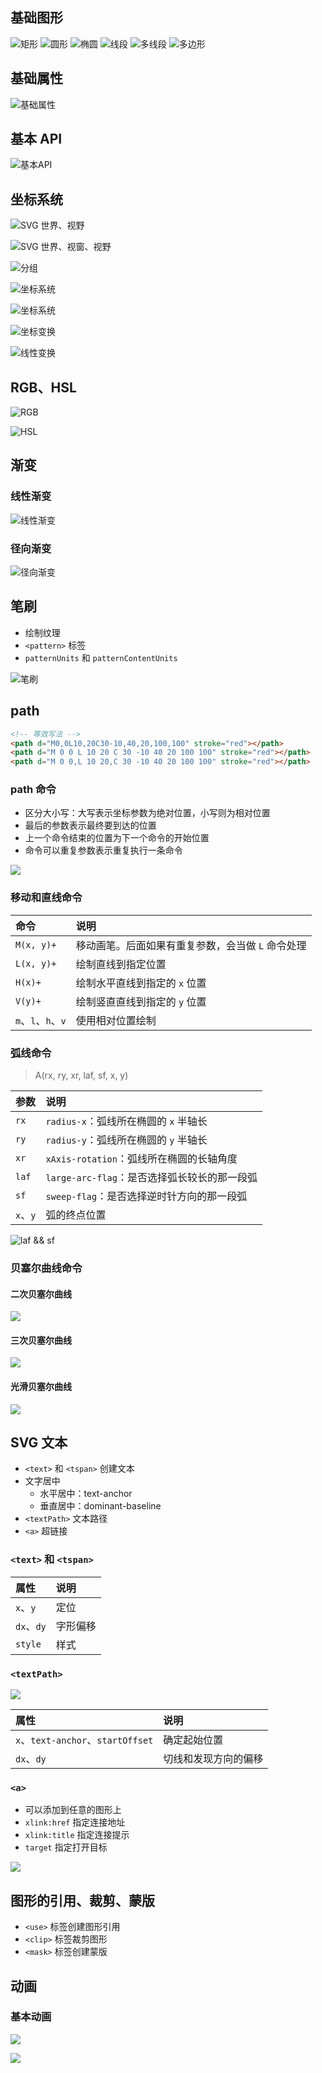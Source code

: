 
## 基础图形

![矩形](./image/svg-rect.png)
![圆形](./image/svg-circle.png)
![椭圆](./image/svg-ellipse.png)
![线段](./image/svg-line.png)
![多线段](./image/svg-polyline.png)
![多边形](./image/svg-polygon.png)


## 基础属性

![基础属性](./image/svg-attribute.png)


## 基本 API

![基本API](./image/svg-api.png)


## 坐标系统

![SVG 世界、视野](./image/svg-view-01.png)


![SVG 世界、视窗、视野](./image/svg-view-02.png)


![分组](./image/svg-group.png)

![坐标系统](./image/svg-axis.png)

![坐标系统](./image/svg-axis-02.png)

![坐标变换](./image/svg-axis-03.png)

![线性变换](./image/svg-axis-04.png)

## RGB、HSL

![RGB](./image/rgb.png)

![HSL](./image/hsl.png)

## 渐变

### 线性渐变

![线性渐变](./image/svg-linear-gradient.png)

### 径向渐变

![径向渐变](./image/svg-radia-gradient.png)


## 笔刷

* 绘制纹理
* `<pattern>` 标签
* `patternUnits` 和 `patternContentUnits`

![笔刷](./image/svg-pattern.png)


## path

```html
<!-- 等效写法 -->
<path d="M0,0L10,20C30-10,40,20,100,100" stroke="red"></path>
<path d="M 0 0 L 10 20 C 30 -10 40 20 100 100" stroke="red"></path>
<path d="M 0 0,L 10 20,C 30 -10 40 20 100 100" stroke="red"></path>
```

### path 命令

* 区分大小写：大写表示坐标参数为绝对位置，小写则为相对位置
* 最后的参数表示最终要到达的位置
* 上一个命令结束的位置为下一个命令的开始位置
* 命令可以重复参数表示重复执行一条命令

![](./image/svg-path-order.png)

### 移动和直线命令

命令|说明
:-|:-
`M(x, y)+`|移动画笔。后面如果有重复参数，会当做 `L` 命令处理
`L(x, y)+`|绘制直线到指定位置
`H(x)+`|绘制水平直线到指定的 `x` 位置
`V(y)+`|绘制竖直直线到指定的 `y` 位置
`m`、`l`、`h`、`v`|使用相对位置绘制

### 弧线命令

> A(rx, ry, xr, laf, sf, x, y)

参数|说明
:-|:-
`rx`|`radius-x`：弧线所在椭圆的 `x` 半轴长
`ry`|`radius-y`：弧线所在椭圆的 `y` 半轴长
`xr`|`xAxis-rotation`：弧线所在椭圆的长轴角度
`laf`|`large-arc-flag`：是否选择弧长较长的那一段弧
`sf`|`sweep-flag`：是否选择逆时针方向的那一段弧
`x`、`y`|弧的终点位置

![laf && sf](image/svg-path-order-a.png)

### 贝塞尔曲线命令

#### 二次贝塞尔曲线

![](image/svg-path-order-mq.png)

#### 三次贝塞尔曲线

![](image/svg-path-order-mc.png)

#### 光滑贝塞尔曲线

![](image/svg-path-order-ts.png)


## SVG 文本

* `<text>` 和 `<tspan>` 创建文本
* 文字居中
  * 水平居中：text-anchor
  * 垂直居中：dominant-baseline
* `<textPath>` 文本路径
* `<a>` 超链接

### `<text>` 和 `<tspan>`

属性|说明
:-|:-
`x`、`y`|定位
`dx`、`dy`|字形偏移
`style`|样式

### `<textPath>`

![](image/svg-textPath.png)

属性|说明
:-|:-
`x`、`text-anchor`、`startOffset`|确定起始位置
`dx`、`dy`|切线和发现方向的偏移

### `<a>`

* 可以添加到任意的图形上
* `xlink:href` 指定连接地址
* `xlink:title` 指定连接提示
* `target` 指定打开目标

![](image/svg-a.png)


## 图形的引用、裁剪、蒙版

* `<use>` 标签创建图形引用
* `<clip>` 标签裁剪图形
* `<mask>` 标签创建蒙版


## 动画

### 基本动画

![](image/svg-animate.png)

![](image/svg-animate-demo.png)